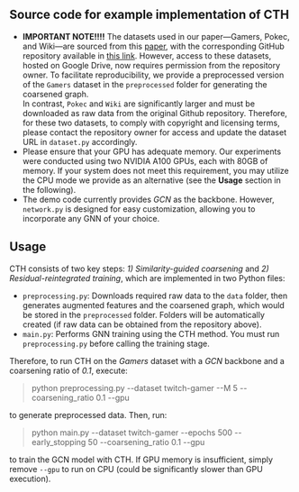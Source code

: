 ## Source code for example implementation of CTH

- **IMPORTANT NOTE!!!!** The datasets used in our paper—Gamers, Pokec, and Wiki—are sourced from this [paper](https://proceedings.neurips.cc/paper_files/paper/2021/hash/ae816a80e4c1c56caa2eb4e1819cbb2f-Abstract.html), with the corresponding GitHub repository available in [this link](https://github.com/CUAI/Non-Homophily-Large-Scale). However, access to these datasets, hosted on Google Drive, now requires permission from the repository owner. To facilitate reproducibility, we provide a preprocessed version of the `Gamers` dataset in the `preprocessed` folder for generating the coarsened graph.  
In contrast, `Pokec` and `Wiki` are significantly larger and must be downloaded as raw data from the original Github repository. Therefore, for these two datasets, to comply with copyright and licensing terms, please contact the repository owner for access and update the dataset URL in `dataset.py` accordingly.
- Please ensure that your GPU has adequate memory. Our experiments were conducted using two NVIDIA A100 GPUs, each with 80GB of memory. If your system does not meet this requirement, you may utilize the CPU mode we provide as an alternative (see the **Usage** section in the following).
- The demo code currently provides *GCN* as the backbone. However, `network.py` is designed for easy customization, allowing you to incorporate any GNN of your choice.

## Usage

CTH consists of two key steps: *1) Similarity-guided coarsening* and *2) Residual-reintegrated training*, which are implemented in two Python files:

- `preprocessing.py`: Downloads required raw data to the `data` folder, then generates augmented features and the coarsened graph, which would be stored in the `preprocessed` folder. Folders will be automatically created (if raw data can be obtained from the repository above).
- `main.py`: Performs GNN training using the CTH method. You must run `preprocessing.py` before calling the training stage.

Therefore, to run CTH on the *Gamers* dataset with a *GCN* backbone and a coarsening ratio of *0.1*, execute:

> python preprocessing.py --dataset twitch-gamer --M 5 --coarsening_ratio 0.1 --gpu  

to generate preprocessed data. Then, run:

> python main.py --dataset twitch-gamer --epochs 500 --early_stopping 50 --coarsening_ratio 0.1 --gpu  

to train the GCN model with CTH. If GPU memory is insufficient, simply remove `--gpu` to run on CPU (could be significantly slower than GPU execution).